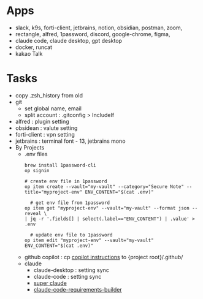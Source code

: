 # Apps
- slack, k9s, forti-client, jetbrains, notion, obsidian, postman, zoom,
- rectangle, alfred, 1password, discord, google-chrome, figma,
- claude code, claude desktop, gpt desktop
- docker, runcat
- kakao Talk

# Tasks
- copy .zsh_history from old
- git
    - set global name, email
    - split account  : .gitconfig > IncludeIf
- alfred : plugin setting
- obsidean : valute setting
- forti-client : vpn setting
- jetbrains : terminal font - 13, jetbrains mono
- By Projects
  - .env files
    ```shell
    brew install 1password-cli
    op signin
    ```
    ```shell
    # create env file in 1password
    op item create --vault="my-vault" --category="Secure Note" --title="myproject-env" ENV_CONTENT="$(cat .env)"
    ```
    ```shell
      # get env file from 1password
    op item get "myproject-env" --vault="my-vault" --format json --reveal \
    | jq -r '.fields[] | select(.label=="ENV_CONTENT") | .value' > .env
    ```
    ```shell
      # update env file to 1password
    op item edit "myproject-env" --vault="my-vault" ENV_CONTENT="$(cat .env)"
    ```
  - github copilot : cp [copilot instructions](/copilot)  to {project root}/.github/
  - claude
      - claude-desktop : setting sync
      - claude-code : setting sync
      - [super claude](https://github.com/SuperClaude-Org/SuperClaude_Framework)
      - [claude-code-requirements-builder](https://github.com/rizethereum/claude-code-requirements-builder)